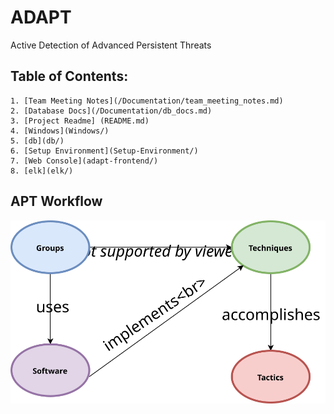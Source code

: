 # ADAPT
Active Detection of Advanced Persistent Threats

## Table of Contents:
	1. [Team Meeting Notes](/Documentation/team_meeting_notes.md)
	2. [Database Docs](/Documentation/db_docs.md)
	3. [Project Readme] (README.md)
	4. [Windows](Windows/)
	5. [db](db/)
	6. [Setup Environment](Setup-Environment/)
	7. [Web Console](adapt-frontend/)
	8. [elk](elk/)

## APT Workflow

![APT workflow](Documentation/screenshots/APT_Diagram.svg)
